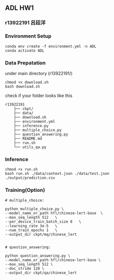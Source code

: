 ## ADL HW1 
### r13922191 呂廷洋

### Environment Setup 

    conda env create -f environment.yml -n ADL
    conda activate ADL

### Data Prepatation
under main directory (r13922191/)

    chmod +x download.sh
    bash download.sh

check if your folder looks like this

    r13922191  
        ├── ckpt/  
        ├── data/           
        ├── download.sh  
        ├── environment.yml  
        ├── inference.py     
        ├── multiple_choice.py  
        ├── question_answering.py      
        ├── README.md  
        ├── run.sh   
        └── utils_qa.py    


### Inference
    chmod +x run.sh
    bash run.sh ./data/context.json ./data/test.json ./output/prediction.csv


### Training(Option)
    # multiple_choice:

    python multiple_choice.py \
    --model_name_or_path hfl/chinese-lert-base  \
    --max_seq_length 512   \
    --per_device_train_batch_size 8   \
    --learning_rate 3e-5   \
    --num_train_epochs 1   \
    --output_dir ckpt/mq/chinese_lert

    
    # question_answering:
    
    python question_answering.py \
    --model_name_or_path hfl/chinese-lert-base \
    --max_seq_length 512 \
    --doc_stride 128 \
    --output_dir ckpt/qa/chinese_lert